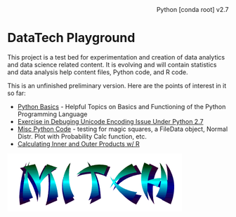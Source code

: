 
<div align="right">Python [conda root] v2.7</div>

# DataTech Playground

This project is a test bed for experimentation and creation of data analytics and data science related content.  It is evolving and will contain statistics and data analysis help content files, Python code, and R code.

This is an unfinished preliminary version.  Here are the points of interest in it so far:
- [Python Basics](./PY_Basics) - Helpful Topics on Basics and Functioning of the Python Programming Language
- [Exercise in Debuging Unicode Encoding Issue Under Python 2.7](./PY27_Error_Investigations/UEE_UDE)
- [Misc Python Code](./Python_Misc) - testing for magic squares, a FileData object, Normal Distr. Plot with Probability Calc function, etc.
- [Calculating Inner and Outer Products w/ R]( http://htmlpreview.github.com/?https://github.com/TheMitchWorksPro/DataTech_Playground/blob/master/stats/TMWP_MatrixMath_Experimentation.html)



![Mitch](https://github.com/TheMitchWorksPro/TestProject/blob/master/html_mitch_logo/Mitch_LogoBG.gif)


```python

```

